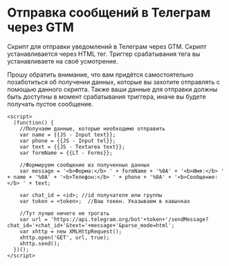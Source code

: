 # Отправка сообщений в Телеграм через GTM
Скрипт для отправки уведомлений в Телеграм через GTM. Скрипт устанавливается через HTML тег. Триггер срабатывания тега вы устанавливаете на своё усмотрение.

Прошу обратить внимание, что вам придётся самостоятельно позаботиться об получении данных, которые вы захотите отправлять с помощью данного скрипта. Также ваши данные для отправки должны быть доступны в момент срабатывания триггера, иначе вы будете получать пустое сообщение.

```
<script>
  (function() {
    //Получаем данные, которые необходимо отправить
    var name = {{JS - Input text}};
    var phone = {{JS - Input tel}};
    var text = {{JS - Textarea text}};
    var formName = {{LT - Forms}};
    
    //Формируем сообщение из полученных данных
    var message = '<b>Форма:</b> ' + formName + '%0A' + '<b>Имя:</b> ' + name + '%0A' + '<b>Телефон:</b> ' + phone + '%0A' + '<b>Сообщение:</b> ' + text;
    
    var chat_id = <id>; //id получателя или группы
    var token = <token>;  //Ваш токен. Указываем в кавычках
    
    //Тут лучше ничего не трогать
    var url = 'https://api.telegram.org/bot'+token+'/sendMessage?chat_id='+chat_id+'&text='+message+'&parse_mode=html';
    var xhttp = new XMLHttpRequest();
    xhttp.open('GET', url, true);
    xhttp.send();
  })();
</script>
```
